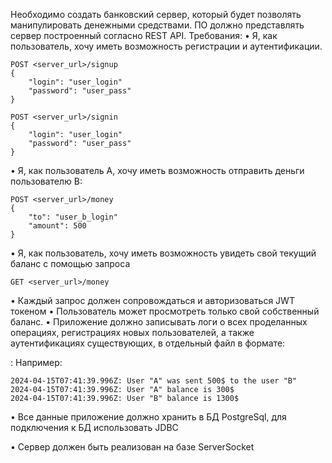 Необходимо создать банковский сервер, который будет позволять манипулировать денежными средствами. ПО должно представлять сервер построенный согласно REST API.
Требования:
• Я, как пользователь, хочу иметь возможность регистрации и аутентификации.
```
POST <server_url>/signup
{
    "login": "user_login"
    "password": "user_pass"
}
```
```
POST <server_url>/signin
{
    "login": "user_login"
    "password": "user_pass"
}
```

• Я, как пользователь A, хочу иметь возможность отправить деньги пользователю B:
```
POST <server_url>/money
{
    "to": "user_b_login"
    "amount": 500
}
```
• Я, как пользователь, хочу иметь возможность увидеть свой текущий баланс с помощью запроса
```
GET <server_url>/money
```
• Каждый запрос должен сопровождаться и авторизоваться JWT токеном
• Пользователь может просмотреть только свой собственный баланс.
• Приложение должно записывать логи о всех проделанных операциях, регистрациях новых пользователей, а также аутентификациях существующих, в отдельный файл в формате:


<datetime>: <message>
Например:
```
2024-04-15T07:41:39.996Z: User "A" was sent 500$ to the user "B"
2024-04-15T07:41:39.996Z: User "A" balance is 300$
2024-04-15T07:41:39.996Z: User "B" balance is 1300$
```


• Все данные приложение должно хранить в БД PostgreSql, для подключения к БД использовать JDBC

• Сервер должен быть реализован на базе ServerSocket


